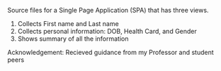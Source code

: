 Source files for a Single Page Application (SPA) that has three views.
1. Collects First name and Last name
2. Collects personal information: DOB, Health Card, and Gender
3. Shows summary of all the information


Acknowledgement: Recieved guidance from my Professor and student peers

